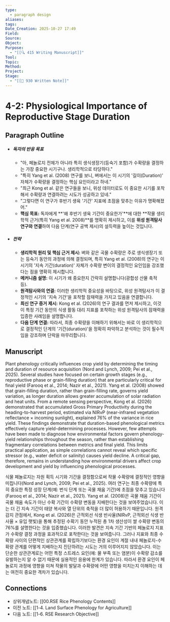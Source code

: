 ```yaml
---
type:
  - paragraph design
aliases:
tags:
Date_Creation: 2025-10-27 17:49
Field:
Source:
Object:
Purpose:
  - "[[🔍 415 Writing Manuscript]]"
Tool:
Topic:
Method:
Project:
Stage:
  - "[[📝 930 Written Note]]"
---
```

# 4-2: Physiological Importance of Reproductive Stage Duration

## Paragraph Outline
- ##### 독자의 반응 목표
    - "아, 페놀로지 전체가 아니라 특히 생식생장기(등숙기 포함)가 수확량을 결정하는 가장 중요한 시기구나. 생리학적으로 타당하다."
    - "특히 Yang et al. (2008) 연구를 보니, 벼에서는 이 시기의 '길이(Duration)' 자체가 수확량을 결정하는 핵심 요인이라고 하네."
    - "최근 Kong et al. 같은 연구들을 보니, 위성 데이터로도 이 중요한 시기를 포착해서 수확량과 연결하려는 시도가 성공하고 있네."
    - "그렇다면 이 연구가 후반기 생육 '기간' 지표에 초점을 맞추는 이유가 명확해졌어."
    - **핵심 목표:** 독자에게 **'왜 후반기 생육 기간이 중요한가'**에 대한 **작물 생리학적 근거(특히 Yang et al. 2008)**를 명확히 제시하고, 이를 **위성 원격탐사 연구와 연결**하여 다음 단계(연구 공백 제시)의 설득력을 높이는 것입니다.
- ##### 전략
    - **생리학적 원리 및 핵심 근거 제시:** 벼와 같은 곡물 수확량은 주로 생식생장기 또는 등숙기 동안의 과정에 의해 결정되며, 특히 Yang et al. (2008)의 연구는 이 시기의 '지속 기간(duration)' 자체가 수확량 변이의 결정적인 요인임을 강조했다는 점을 명확히 제시합니다.
    - **메커니즘 설명:** 이 시기가 왜 중요한지 간략히 설명합니다(광합성 산물 축적 등).
    - **원격탐사와의 연결:** 이러한 생리학적 중요성을 바탕으로, 위성 원격탐사가 이 결정적인 시기의 '지속 기간'을 포착할 잠재력을 가지고 있음을 연결합니다.
    - **최신 연구 증거 제시:** Kong et al. (2026)의 연구 결과를 먼저 제시하고, 이것이 특정 기간 동안의 식생 활동 대리 지표를 포착하는 위성 원격탐사의 잠재력을 입증한 사례임을 설명합니다.
    - **다음 단계 연결:** 따라서, 최종 수확량을 이해하기 위해서는 바로 이 생리학적으로 결정적인 단계의 '기간(duration)'을 정확히 파악하고 분석하는 것이 필수적임을 강조하며 단락을 마무리합니다.

## Manuscript

Plant phenology critically influences crop yield by determining the timing and duration of resource acquisition (Nord and Lynch, 2009; Pei et al., 2025). Several studies have focused on certain growth stages (e.g., reproductive phase or grain-filling duration) that are particularly critical for final yield (Farooq et al., 2014; Nazir et al., 2021). Yang et al. (2008) showed that grain-filling duration, rather than grain-filling rate, governs yield variation, as longer duration allows greater accumulation of solar radiation and heat units. From a remote sensing perspective, Kong et al. (2026) demonstrated that accumulated Gross Primary Productivity during the heading-to-harvest period, estimated via NIRvP (near-infrared vegetation reflectance × incoming sunlight), explained 76% of the variance in rice yield. These findings demonstrate that duration-based phenological metrics effectively capture yield-determining processes. However, few attempts have been made to diagnose how environmental factors govern phenology-yield relationships throughout the season, rather than establishing fragmentary correlations between metrics and final yield. This limits practical application, as simple correlations cannot reveal which specific stressor (e.g., water deficit or salinity) causes yield decline. A critical gap, therefore, remains in understanding how environmental drivers affect crop development and yield by influencing phenological processes.

식물 페놀로지는 자원 획득 시기와 기간을 결정함으로써 작물 수확량에 결정적인 영향을 미칩니다(Nord and Lynch, 2009; Pei et al., 2025). 여러 연구는 최종 수확량에 특히 중요한 특정 성장 단계(예: 번식 단계 또는 곡물 채움 기간)에 초점을 맞추고 있습니다(Farooq et al., 2014; Nazir et al., 2021). Yang et al. (2008)은 곡물 채움 기간이 곡물 채움 속도가 아닌 수확 기간이 수확량 변동을 지배한다는 것을 보여주었습니다. 이는 더 긴 지속 기간이 태양 복사와 열 단위의 축적을 더 많이 허용하기 때문입니다. 원격 감지 관점에서, Kong et al. (2026)은 근적외선 식생 반사율(NIRvP, 근적외선 식생 반사율 × 유입 햇빛)을 통해 추정된 수확기 동안 누적된 총 1차 생산성이 쌀 수확량 변동의 76%를 설명한다는 것을 입증했습니다. 이러한 발견은 지속 기간 기반의 페놀로지 지표가 수확량 결정 과정을 효과적으로 포착한다는 것을 보여줍니다. 그러나 지표와 최종 수확량 사이의 단편적인 상관관계를 확립하기보다는 환경 요인이 계절 내내 페놀로지-수확량 관계를 어떻게 지배하는지 진단하려는 시도는 거의 이루어지지 않았습니다. 이는 단순한 상관관계로는 어떤 특정 스트레스 요인(예: 물 부족 또는 염분)이 수확량 감소를 유발하는지 알 수 없기 때문에 실용적인 응용에 한계가 있습니다. 따라서 환경 요인이 페놀로지 과정에 영향을 미쳐 작물의 발달과 수확량에 어떤 영향을 미치는지 이해하는 데는 여전히 중요한 격차가 있습니다.

## Connections
- 상위개념노트: [[00.RSE Rice Phenology Contents]]
- 이전 노트: [[1-4. Land Surface Phenology for Agriculture]]
- 다음 노트: [[1-6. RSE Research Objective]]